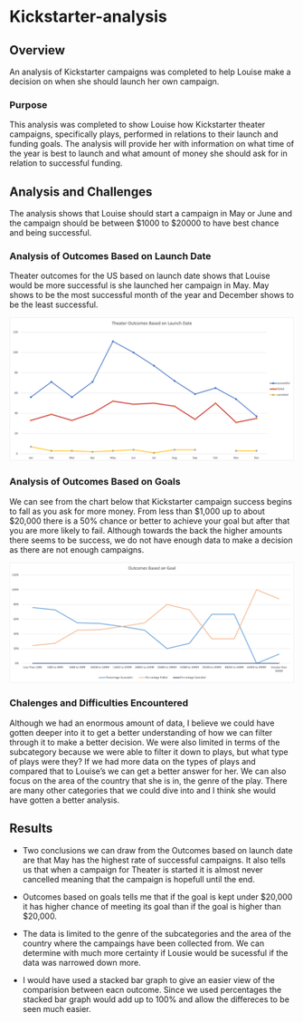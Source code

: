 # **Kickstarter-analysis**
## Overview

An analysis of Kickstarter campaigns was completed to help Louise make a decision on when she should launch her own campaign. 

### Purpose 

This analysis was completed to show Louise how Kickstarter theater campaigns, specifically plays, performed in relations to their launch and funding goals. The analysis will provide her with information on what time of the year is best to launch and what amount of money she should ask for in relation to successful funding.

## Analysis and Challenges

The analysis shows that Louise should start a campaign in May or June and the campaign should be between $1000 to $20000 to have best chance and being successful.

### Analysis of Outcomes Based on Launch Date

Theater outcomes for the US based on launch date shows that Louise would be more successful is she launched her campaign in May. May shows to be the most successful month of the year and December shows to be the least successful.

![](Theater_Outcomes_vs_Launch.png)

### Analysis of Outcomes Based on Goals

We can see from the chart below that Kickstarter campaign success begins to fall as you ask for more money. From less than $1,000 up to about $20,000 there is a 50% chance or better to achieve your goal but after that you are more likely to fail. Although towards the back the higher amounts there seems to be success, we do not have enough data to make a decision as there are not enough campaigns.

![](Outcomes_vs_Goals.png)

### Chalenges and Difficulties Encountered

Although we had an enormous amount of data, I believe we could have gotten deeper into it to get a better understanding of how we can filter through it to make a better decision. We were also limited in terms of the subcategory because we were able to filter it down to plays, but what type of plays were they? If we had more data on the types of plays and compared that to Louise’s we can get a better answer for her. We can also focus on the area of the country that she is in, the genre of the play. There are many other categories that we could dive into and I think she would have gotten a better analysis. 

## Results

- Two conclusions we can draw from the Outcomes based on launch date are that May has the highest rate of successful campaigns. It also tells us that when a campaign for Theater is started it is almost never cancelled meaning that the campaign is hopefull until the end.

- Outcomes based on goals tells me that if the goal is kept under $20,000 it has higher chance of meeting its goal than if the goal is higher than $20,000.

- The data is limited to the genre of the subcategories and the area of the country where the campaings have been collected from. We can determine with much more certainty if Lousie would be sucessful if the data was narrowed down more. 

- I would have used a stacked bar graph to give an easier view of the comparision between eacn outcome. Since we used percentages the stacked bar graph would add up to 100% and allow the differeces to be seen much easier. 

